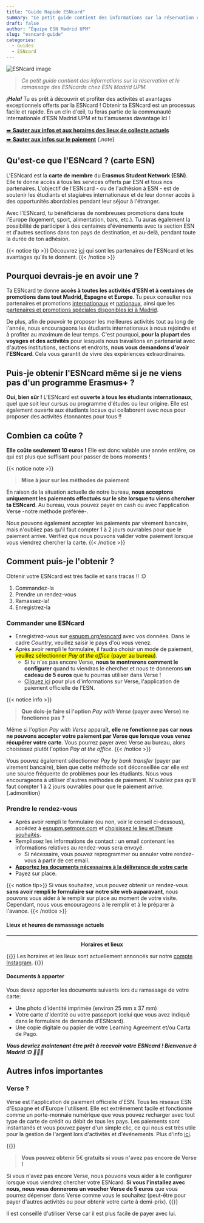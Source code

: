 ```yaml
---
title: "Guide Rapide ESNcard"
summary: "Ce petit guide contient des informations sur la réservation et le ramassage des ESNcards chez ESN Madrid UPM."
draft: false
author: "Équipe ESN Madrid UPM"
slug: "esncard-guide"
categories:
  - Guides
  - ESNcard
---
```


![ESNcard image](https://i.imgur.com/PYNXAUZ.png#center)

> *Ce petit guide contient des informations sur la réservation et le ramassage des ESNcards chez ESN Madrid UPM.*

***¡Hola!*** Tu es prêt à découvrir et profiter des activités et avantages exceptionnels offerts par la ESNcard ! Obtenir ta ESNcard est un processus facile et rapide. En un clin d'œil, tu feras partie de la communauté internationale d'ESN Madrid UPM et tu t'amuseras davantage ici !

[➡️  **Sauter aux infos et aux horaires des lieux de collecte actuels**](#lieux-et-heures-de-ramassage-actuels)  
[➡️  **Sauter aux infos sur le paiement**](#commander-une-esncard)
{.note}

## Qu'est-ce que l'ESNcard ? (carte ESN)

L'ESNcard est la **carte de membre** du **Erasmus Student Network (ESN)**. Elle te donne accès à tous les services offerts par ESN et tous nos partenaires. L'objectif de l'ESNcard - ou de l'adhésion à ESN - est de soutenir les étudiants et stagiaires internationaux et de leur donner accès à des opportunités abordables pendant leur séjour à l'étranger.

Avec l'ESNcard, tu bénéficieras de nombreuses promotions dans toute l'Europe (logement, sport, alimentation, bars, etc.). Tu auras également la possibilité de participer à des centaines d'événements avec ta section ESN et d'autres sections dans ton pays de destination, et au-delà, pendant toute la durée de ton adhésion.

{{< notice tip >}}
Découvrez [ici](https://esncard.org/) qui sont les partenaires de l'ESNcard et les avantages qu'ils te donnent.
{{< /notice >}}

## Pourquoi devrais-je en avoir une ?

Ta ESNcard te donne **accès à toutes les activités d'ESN et à centaines de promotions dans tout Madrid, Espagne et Europe**. Tu peux consulter nos partenaires et promotions [internationaux](https://www.esnupm.org/descuentosinternacionales) et [nationaux](https://www.esnupm.org/descuentosnacionales), ainsi que les [partenaires et promotions spéciales disponibles ici à Madrid](https://sites.google.com/view/esncard-madrid/).

De plus, afin de pouvoir te proposer les meilleures activités tout au long de l'année, nous encourageons les étudiants internationaux à nous rejoindre et à profiter au maximum de leur temps. C'est pourquoi, **pour la plupart des voyages et des activités** pour lesquels nous travaillons en partenariat avec d'autres institutions, sections et endroits, **nous vous demandons d'avoir l'ESNcard**. Cela vous garantit de vivre des expériences extraordinaires.

## Puis-je obtenir l'ESNcard même si je ne viens pas d'un programme Erasmus+ ?

**Oui, bien sûr !** L'ESNcard est **ouverte à tous les étudiants internationaux**, quel que soit leur cursus ou programme d'études ou leur origine. Elle est également ouverte aux étudiants locaux qui collaborent avec nous pour proposer des activités étonnantes pour tous !!

## Combien ca coûte ?

**Elle coûte seulement 10 euros !** Elle est donc valable une année entière, ce qui est plus que suffisant pour passer de bons moments !

{{< notice note >}}
> **Mise à jour sur les méthodes de paiement**

En raison de la situation actuelle de notre bureau, **nous acceptons uniquement les paiements effectués sur le site lorsque tu viens chercher ta ESNcard**. Au bureau, vous pouvez payer en cash ou avec l'application Verse -notre méthode préférée-.

Nous pouvons également accepter les paiements par virement bancaire, mais n'oubliez pas qu'il faut compter 1 à 2 jours ouvrables pour que le paiement arrive. Vérifiez que nous pouvons valider votre paiement lorsque vous viendrez chercher la carte.
{{< /notice >}}

## Comment puis-je l'obtenir ?

Obtenir votre ESNcard est très facile et sans tracas !! :D

1. Commandez-la
2. Prendre un rendez-vous
3. Ramassez-la!
4. Enregistrez-la

### Commander une ESNcard

* Enregistrez-vous sur [esnupm.org/esncard](https://esnupm.org/esncard) avec vos données. Dans le cadre *Country*, veuillez saisir le pays d'où vous venez.
* Après avoir rempli le formulaire, il faudra choisir un mode de paiement, <mark>veuillez sélectionner *Pay at the office* (payer au bureau)</mark>.
  * Si tu n'as pas encore Verse, **nous te montrerons comment le configurer** quand tu viendras le chercher et nous te donnerons **un cadeau de 5 euros** que tu pourras utiliser dans Verse !
  * [Cliquez ici](#verse-) pour plus d'informations sur Verse, l'application de paiement officielle de l'ESN.

{{< notice info >}}
> **Que dois-je faire si l'option *Pay with Verse* (payer avec Verse) ne fonctionne pas ?**

Même si l'option *Pay with Verse* apparaît, **elle ne fonctionne pas car nous ne pouvons accepter votre paiement par Verse que lorsque vous venez récupérer votre carte**. Vous pourrez payer avec Verse au bureau, alors choisissez plutôt l'option *Pay at the office*.
{{< /notice >}}

Vous pouvez également sélectionner *Pay by bank transfer* (payer par virement bancaire), bien que cette méthode soit déconseillée car elle est une source fréquente de problèmes pour les étudiants. Nous vous encourageons à utiliser d'autres méthodes de paiement. N'oubliez pas qu'il faut compter 1 à 2 jours ouvrables pour que le paiement arrive.
{.admonition}

### Prendre le rendez-vous

* Après avoir rempli le formulaire (ou non, voir le conseil ci-dessous), accédez à [esnupm.setmore.com](https://esnupm.setmore.com) et [choisissez le lieu et l'heure souhaités](#lieux-et-heures-de-ramassage-actuels).
* Remplissez les informations de contact : un email contenant les informations relatives au rendez-vous sera envoyé.
  * Si nécessaire, vous pouvez reprogrammer ou annuler votre rendez-vous à partir de cet email.
* [**Apportez les documents nécessaires à la délivrance de votre carte**](#documents-à-apporter)
* Payez sur place.

{{< notice tip>}}
Si vous souhaitez, vous pouvez obtenir un rendez-vous **sans avoir rempli le formulaire sur notre site web auparavant**, nous pouvons vous aider à le remplir sur place au moment de votre visite. Cependant, nous vous encourageons à le remplir et à le préparer à l'avance.
{{< /notice >}}

#### Lieux et heures de ramassage actuels

<!-- {{< notice warning >}}
> **Mises à jour hebdomadaires sur les lieux et les horaires**

En raison de la réglementation COVID-19 en vigueur à UPM, **notre bureau principal à l'ETSICCP** (Escuela Técnica Superior de Ingenieros de Caminos Canales y Puertos) **est temporairement fermé jusqu'à nouvel ordre**. **N'y allez pas encore, même si vous en êtes informés par des notifications ou des e-mails**. Elle ouvrira prochainement et nous vous en informerons via nos réseaux sociaux.

<u>**Pour l'instant, nous distribuons des cartes à certains endroits et à certaines heures dans nos activités et à Ciudad Universitaria. *Consultez régulièrement cette page pour connaître les lieux et horaires.***</u>
{{< /notice >}} -->

---
**<center>Horaires et lieux</center>**

<!-- Lieu | Adresse | Horaires | Lien rendez-vous
------ | ------ | ------ | ------
ETSICCP | Campus Ciudad Universitaria, Calle del Prof. Aranguren, 3, 28040 Madrid | jeudi, 7 oct. 9:30h-13h | [:fast_forward:](https://esnupm.setmore.com/etsiccpstaff)
--- -->

{{<notice info>}}
Les horaires et les lieux sont actuellement annoncés sur notre [compte Instagram](https://instagram.com/esnupm).
{{</notice>}}

<!-- {{< notice info>}}
Malheureusement, il n'y a plus de lieux pour prendre rendez-vous cette semaine. Restez à l'écoute pour les lieux de la semaine prochaine sur notre [compte Instagram](https://instagram.com/esnupm).
{{</notice>}} -->

#### Documents à apporter

Vous devez apporter les documents suivants lors du ramassage de votre carte:

* Une photo d'identité imprimée (environ 25 mm x 37 mm)
* Votre carte d'identité ou votre passeport (celui que vous avez indiqué dans le formulaire de demande d'ESNcard).
* Une copie digitale ou papier de votre Learning Agreement et/ou Carta de Pago.

***Vous devriez maintenant être prêt à recevoir votre ESNcard ! Bienvenue à Madrid :D 🎉🎉🎉***

## Autres infos importantes

### Verse ?

Verse est l'application de paiement officielle d'ESN. Tous les réseaux ESN d'Espagne et d'Europe l'utilisent. Elle est extrêmement facile et fonctionne comme un porte-monnaie numérique que vous pouvez recharger avec tout type de carte de crédit ou débit de tous les pays. Les paiements sont instantanés et vous pouvez payer d'un simple clic, ce qui nous est très utile pour la gestion de l'argent lors d'activités et d'événements. Plus d'info [ici](https://verse.me/en/faq/).

{{<notice tip>}}
> **Vous pouvez obtenir 5€ gratuits si vous n'avez pas encore de Verse !**

Si vous n'avez pas encore Verse, nous pouvons vous aider à le configurer lorsque vous viendrez chercher votre ESNcard. **Si vous l'installez avec nous, nous vous donnerons un voucher Verse de 5 euros** que vous pourrez dépenser dans Verse comme vous le souhaitez (peut-être pour payer d'autres activités ou pour obtenir votre carte à demi-prix).
{{</notice>}}

Il est conseillé d'utiliser Verse car il est plus facile de payer avec lui.
